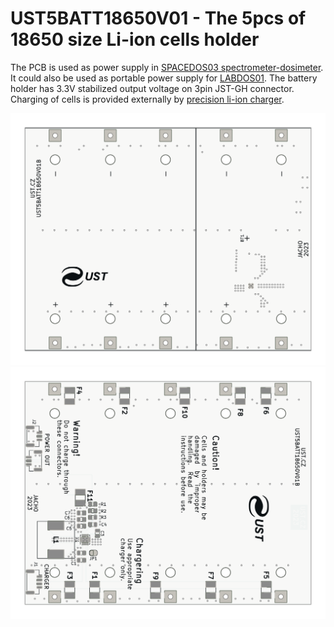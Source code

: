 # UST5BATT18650V01 - The 5pcs of 18650 size Li-ion cells holder

The PCB is used as power supply in [SPACEDOS03 spectrometer-dosimeter](https://github.com/UniversalScientificTechnologies/SPACEDOS03).
It could also be used as portable power supply for [LABDOS01](https://github.com/UniversalScientificTechnologies/LABDOS01). The battery holder has 3.3V stabilized output voltage on 3pin JST-GH connector. Charging of cells is provided externally by [precision li-ion charger](https://github.com/MLAB-project/Li-ion-Charger).

![Top view on UST5BATT18650V01](/doc/gen/img/UST5BATT18650V01-top.png)
![Bottom view on UST5BATT18650V01](/doc/gen/img/UST5BATT18650V01-bottom.png)
